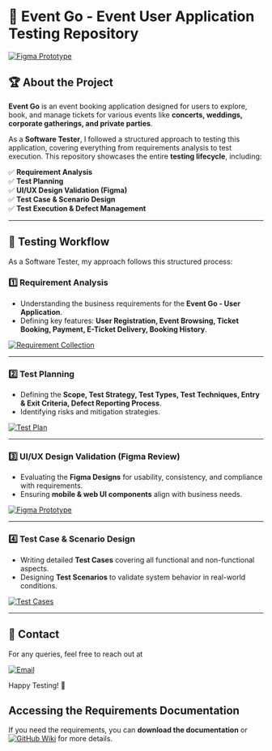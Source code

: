 # 🎯 Event Go - Event User Application Testing Repository  

[![Figma Prototype](https://img.shields.io/badge/Figma%20Prototype-FF4081.svg?style=for-the-badge&logo=figma&logoColor=white)](https://www.figma.com/proto/BVnETbxz8hZ4Nl3wmxNK8B/Event-Go---User-Model?node-id=22-241&p=f&t=wumT23Uha4GVtt73-0&scaling=scale-down&content-scaling=fixed&page-id=0%3A1)

## 🏆 About the Project  
**Event Go** is an event booking application designed for users to explore, book, and manage tickets for various events like **concerts, weddings, corporate gatherings, and private parties**.  

As a **Software Tester**, I followed a structured approach to testing this application, covering everything from requirements analysis to test execution. This repository showcases the entire **testing lifecycle**, including:  

✅ **Requirement Analysis**  
✅ **Test Planning**  
✅ **UI/UX Design Validation (Figma)**  
✅ **Test Case & Scenario Design**  
✅ **Test Execution & Defect Management**  

---

## 📌 Testing Workflow  
As a Software Tester, my approach follows this structured process:  

### **1️⃣ Requirement Analysis**  
- Understanding the business requirements for the **Event Go - User Application**.  
- Defining key features: **User Registration, Event Browsing, Ticket Booking, Payment, E-Ticket Delivery, Booking History**.
  
[![Requirement Collection](https://img.shields.io/badge/Requirement%20Collection-%23007ACC.svg?style=for-the-badge&logo=docsdotrs&logoColor=white)](https://github.com/dandaladinakar/EventGo_Testing/blob/main/Event%20organaiser%20Project%20-%20User.docx)


---

### **2️⃣ Test Planning**  
- Defining the **Scope, Test Strategy, Test Types, Test Techniques, Entry & Exit Criteria, Defect Reporting Process**.  
- Identifying risks and mitigation strategies.
  
[![Test Plan](https://img.shields.io/badge/Test%20Plan-%2300C853.svg?style=for-the-badge&logo=docsdotrs&logoColor=white)](https://github.com/dandaladinakar/EventGo_Testing/blob/main/Test%20Plan%20for%20Event-Go%20Application.docx)


---

### **3️⃣ UI/UX Design Validation (Figma Review)**  
- Evaluating the **Figma Designs** for usability, consistency, and compliance with requirements.  
- Ensuring **mobile & web UI components** align with business needs.  

[![Figma Prototype](https://img.shields.io/badge/Figma%20Prototype-%23FF6D00.svg?style=for-the-badge&logo=figma&logoColor=white)](https://www.figma.com/proto/BVnETbxz8hZ4Nl3wmxNK8B/Event-Go---User-Model?node-id=22-241&p=f&t=wumT23Uha4GVtt73-0&scaling=scale-down&content-scaling=fixed&page-id=0%3A1)

---

### **4️⃣ Test Case & Scenario Design**  
- Writing detailed **Test Cases** covering all functional and non-functional aspects.  
- Designing **Test Scenarios** to validate system behavior in real-world conditions.  

[![Test Cases](https://img.shields.io/badge/Test%20Cases-007ACC.svg?style=for-the-badge&logo=microsoft-excel&logoColor=white)](https://github.com/dandaladinakar/EventGo_Testing/blob/main/Testcases%20-%20Event_Go.xlsx)

---

## 📧 Contact  
For any queries, feel free to reach out at 

[![Email](https://img.shields.io/badge/Email-dandaladinakar007%40gmail.com-D14836?style=for-the-badge&logo=gmail&logoColor=white)](mailto:dandaladinakar007@gmail.com)

Happy Testing! 🚀  

## Accessing the Requirements Documentation

If you need the requirements, you can **download the documentation** or [![GitHub Wiki](https://img.shields.io/badge/GitHub%20Wiki-%23121011.svg?style=for-the-badge&logo=github&logoColor=white)](https://github.com/dandaladinakar/EventGo_Testing/wiki)
 for more details.


